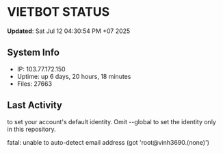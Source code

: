 # VIETBOT STATUS
**Updated**: Sat Jul 12 04:30:54 PM +07 2025

## System Info
- IP: 103.77.172.150
- Uptime: up 6 days, 20 hours, 18 minutes
- Files: 27663

## Last Activity

to set your account's default identity.
Omit --global to set the identity only in this repository.

fatal: unable to auto-detect email address (got 'root@vinh3690.(none)')
